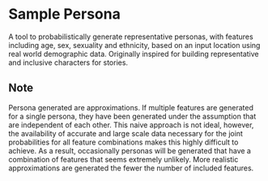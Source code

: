 # Sample Persona

A tool to probabilistically generate representative personas, with features including age, sex, sexuality and ethnicity, based on an input location using real world demographic data. Originally inspired for building representative and inclusive characters for stories.

## Note

Persona generated are approximations. If multiple features are generated for a single persona, they have been generated under the assumption that are independent of each other. This naive approach is not ideal, however, the availability of accurate and large scale data necessary for the joint probabilities for all feature combinations makes this highly difficult to achieve. As a result, occasionally personas will be generated that have a combination of features that seems extremely unlikely. More realistic approximations are generated the fewer the number of included features.

